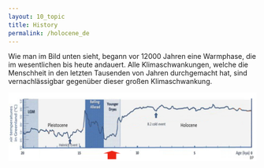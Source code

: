 ```yaml
---
layout: 10_topic
title: History
permalink: /holocene_de
---
```




Wie man im Bild unten sieht, begann vor 12000 Jahren eine Warmphase, die im wesentlichen bis heute andauert. Alle Klimaschwankungen, welche die Menschheit in den letzten Tausenden von Jahren durchgemacht hat, sind vernachlässigbar gegenüber dieser großen Klimaschwankung. 

![Evolution_of_temperature_in_the_Post-Glacial_period_according_to_Greenland_ice_cores](./assets/images/img_hist/Evolution_of_temperature_in_the_Post-Glacial_period_according_to_Greenland_ice_cores.jpg)